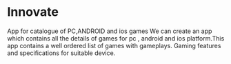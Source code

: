 # Innovate
App for catalogue of PC,ANDROID and ios games
We can create an app which contains all the details of games for pc , android and ios platform.This app contains a well ordered list of games with gameplays. Gaming features and specifications for suitable device.
